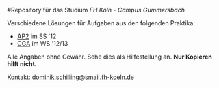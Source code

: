 #Repository für das Studium
*FH Köln - Campus Gummersbach*

Verschiedene Lösungen für Aufgaben aus den folgenden Praktika:

* [AP2](http://www.gm.fh-koeln.de/~ehses/ap/) im SS '12
* [CGA](http://www.gm.fh-koeln.de/~hstl/CGA/12-13/) im WS '12/13

Alle Angaben ohne Gewähr. Sehe dies als Hilfestellung an. __Nur Kopieren hilft nicht.__

Kontakt: <dominik.schilling@smail.fh-koeln.de>
